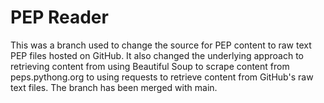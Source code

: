 # PEP Reader

This was a branch used to change the source for PEP content to raw text PEP files hosted on GitHub. It also changed the underlying approach to retrieving content from using Beautiful Soup to scrape content from peps.pythong.org to using requests to retrieve content from GitHub's raw text files. The branch has been merged with main.